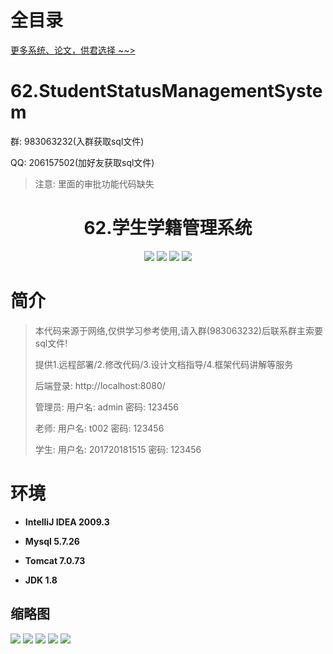 # 全目录

[更多系统、论文，供君选择 ~~>](https://www.bitwise.net.cn)

# 62.StudentStatusManagementSystem

<p>群: 983063232(入群获取sql文件)</p>
<p>QQ: 206157502(加好友获取sql文件)</p>

> 注意: 里面的审批功能代码缺失
<p><h1 align="center">62.学生学籍管理系统</h1></p>




<p align="center">
	<img src="https://img.shields.io/badge/jdk-1.8-orange.svg"/>
    <img src="https://img.shields.io/badge/springboot-5.x-lightgrey.svg"/>
    <img src="https://img.shields.io/badge/jsp-3.x-blue.svg"/>
    <img src="https://img.shields.io/badge/mybatis-3.x-yellow.svg"/>
</p>

# 简介

> 本代码来源于网络,仅供学习参考使用,请入群(983063232)后联系群主索要sql文件!
>
> 提供1.远程部署/2.修改代码/3.设计文档指导/4.框架代码讲解等服务
> 
> 后端登录: http://localhost:8080/
>
> 管理员: 用户名: admin 密码: 123456
> 
> 老师: 用户名: t002  密码: 123456
> 
> 学生: 用户名: 201720181515  密码: 123456
> 


# 环境

- <b>IntelliJ IDEA 2009.3</b>

- <b>Mysql 5.7.26</b>

- <b>Tomcat 7.0.73</b>

- <b>JDK 1.8</b>


## 缩略图

![](https://bitwise.oss-cn-heyuan.aliyuncs.com/2024/9/10/00fe529d-4131-45b9-9cc9-bca7c621fa2e.png)
![](https://bitwise.oss-cn-heyuan.aliyuncs.com/2024/9/10/ef3dc340-b9d2-4cca-9f9c-89539697be93.png)
![](https://bitwise.oss-cn-heyuan.aliyuncs.com/2024/9/10/0741cd1c-c807-4af3-84f8-9c4c187b0bf3.png)
![](https://bitwise.oss-cn-heyuan.aliyuncs.com/2024/9/10/1f988a75-7182-4cba-a3dd-96662717f88c.png)
![](https://bitwise.oss-cn-heyuan.aliyuncs.com/2024/9/10/9fd39614-76ed-42ae-801d-0f4c23f78391.png)





